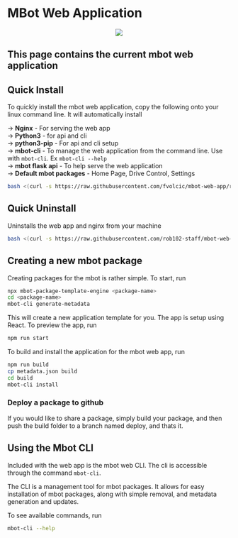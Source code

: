 # MBot Web Application
<p align="center">
 <img src="https://user-images.githubusercontent.com/59806465/232891073-7a051d5c-3e9a-4af7-a9cc-f17ffdaa3d41.png">
</p>


## This page contains the current mbot web application

## Quick Install

To quickly install the mbot web application, copy the following onto your
linux command line. It will automatically install 

-> <b>Nginx</b> - For serving the web app<br>
-> <b>Python3</b> - for api and cli <br>
-> <b>python3-pip</b> - For api and cli setup <br>
-> <b>mbot-cli</b> - To manage the web application from the command line. Use with `mbot-cli`. Ex `mbot-cli --help` <br>
-> <b>mbot flask api</b> - To help serve the web application<br>
-> <b>Default mbot packages</b> - Home Page, Drive Control, Settings<br>

```sh
bash <(curl -s https://raw.githubusercontent.com/fvolcic/mbot-web-app/refs/heads/main/setup/scripts/install.sh)
```

## Quick Uninstall

Uninstalls the web app and nginx from your machine

```sh
bash <(curl -s https://raw.githubusercontent.com/rob102-staff/mbot-web-app/main/setup/scripts/uninstall.sh)
```

## Creating a new mbot package

Creating packages for the mbot is rather simple. To start, run 

```bash
npx mbot-package-template-engine <package-name>
cd <package-name>
mbot-cli generate-metadata
```

This will create a new application template for you. The app is setup using React. To preview the app, 
run
```bash
npm run start
```

To build and install the application for the mbot web app, run
```bash
npm run build
cp metadata.json build
cd build
mbot-cli install
```

### Deploy a package to github

If you would like to share a package, simply build your package, and then push the
build folder to a branch named deploy, and thats it. 

## Using the Mbot CLI

Included with the web app is the mbot web CLI. The cli is accessible through the command `mbot-cli`.

The CLI is a management tool for mbot packages. It allows for easy installation of
mbot packages, along with simple removal, and metadata generation and updates.

To see available commands, run

```bash
mbot-cli --help
```

